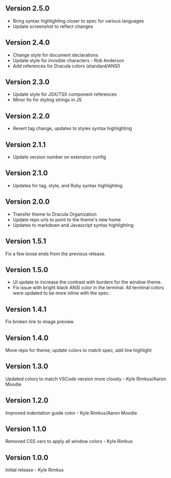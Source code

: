 ## Version 2.5.0

- Bring syntax highlighting closer to spec for various languages
- Update screenshot to reflect changes

## Version 2.4.0

- Change style for document declarations
- Update style for invisible characters - Rob Anderson
- Add references for Dracula colors (standard/ANSI)

## Version 2.3.0

- Update style for JSX/TSX component references
- Minor fix for styling strings in JS

## Version 2.2.0

- Revert tag change, updates to styles syntax highlighting

## Version 2.1.1

- Update version number on extension config

## Version 2.1.0

- Updates for tag, style, and Ruby syntax highlighting

## Version 2.0.0

- Transfer theme to Dracula Organization
- Update repo urls to point to the theme's new home
- Updates to markdown and Javascript syntax highlighting

## Version 1.5.1

Fix a few loose ends from the previous release.

## Version 1.5.0

- UI update to increase the contrast with borders for the window theme.
- Fix issue with bright black ANSI color in the terminal. All terminal colors were updated to be more inline with the spec.

## Version 1.4.1

Fix broken link to image preview

## Version 1.4.0

Move repo for theme, update colors to match spec, add line highlight

## Version 1.3.0

Updated colors to match VSCode version more closely - Kyle Rimkus/Aaron Moodie

## Version 1.2.0

Improved indentation guide color - Kyle Rimkus/Aaron Moodie

## Version 1.1.0

Removed CSS vars to apply all window colors - Kyle Rimkus

## Version 1.0.0

Initial release - Kyle Rimkus
